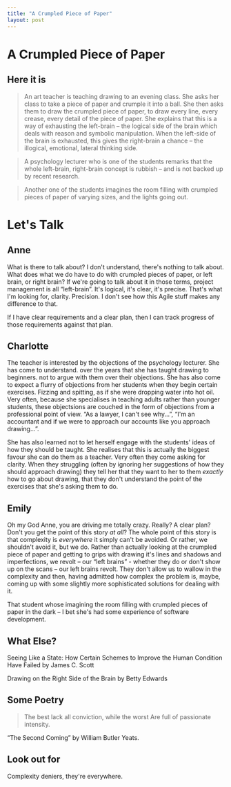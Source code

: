 ```yaml
---
title: "A Crumpled Piece of Paper"
layout: post
---
```


# A Crumpled Piece of Paper

## Here it is
>An art teacher is teaching drawing to an evening class.  She asks her class to take a piece of paper and crumple it into a ball.  She then asks them to draw the crumpled piece of paper, to draw every line, every crease, every detail of the piece of paper. She explains that this is a way of exhausting the left-brain – the logical side of the brain which deals with reason and symbolic manipulation. When the left-side of the brain is exhausted, this gives the right-brain a chance – the illogical, emotional, lateral thinking side. 

>A psychology lecturer who is one of the students remarks that the whole left-brain, right-brain concept is rubbish – and is not backed up by recent research.

>Another one of the students imagines the room filling with crumpled pieces of paper of varying sizes, and the lights going out.


# Let's Talk
## Anne
What is there to talk about? I don't understand, there's nothing to talk about. What does what we do have to do with crumpled pieces of paper, or left brain, or right brain? If we're going to talk about it in those terms, project management is all “left-brain”.  It's logical, it's clear, it's precise.  That's what I'm looking for, clarity.  Precision.  I don't see how this Agile stuff makes any difference to that.

If I have clear requirements and a clear plan, then I can track progress of those requirements against that plan.

## Charlotte
The teacher is interested by the objections of the psychology lecturer. She has come to understand. over the years that she has taught drawing to beginners. not to argue with them over their objections. She has also come to expect a flurry of objections from her students when they begin certain exercises. Fizzing and spitting, as if she were dropping water into hot oil. Very often, because she specialises in teaching adults rather than younger students, these objectsions are couched in the form of objections from a professional point of view. “As a lawyer, I can't see why...”, “I'm an accountant and if we were to approach our accounts like you approach drawing...”.

She has also learned not to let herself engage with the students' ideas of how they should be taught. She realises that this is actually the biggest favour she can do them as a teacher. Very often they come asking for clarity. When they struggling (often by ignoring her suggestions of how they should approach drawing) they tell her that they want to her to them *exactly* how to go about drawing, that they don't understand the point of the exercises that she's asking them to do.

## Emily
Oh my God Anne, you are driving me totally crazy. Really? A clear plan? Don't you get the point of this story *at all*? The whole point of this story is that complexity is *everywhere* it simply can't be avoided. Or rather, we shouldn't avoid it, but we do. Rather than actually looking at the crumpled piece of paper  and getting to grips with drawing it's lines and shadows and imperfections, we revolt – our “left brains” - whether they do or don't show up on the scans – our left brains revolt.  They don't allow us to wallow in the complexity and then, having admitted how complex the problem is, maybe, coming up with some slightly more sophisticated solutions for dealing with it.

That student whose imagining the room filling with crumpled pieces of paper in the dark – I bet she's had some experience of software development.

## What Else?
Seeing Like a State: How Certain Schemes to Improve the Human Condition Have Failed by James C. Scott

Drawing on the Right Side of the Brain by Betty Edwards
## Some Poetry
>The best lack all conviction, while the worst
>Are full of passionate intensity.

“The Second Coming” by William Butler Yeats.

## Look out for
Complexity deniers, they're everywhere.
